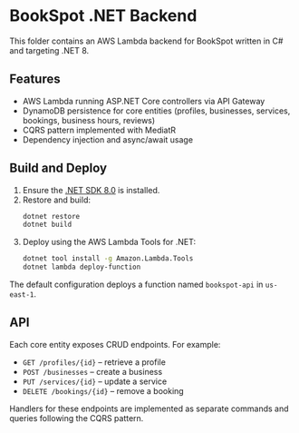 # BookSpot .NET Backend

This folder contains an AWS Lambda backend for BookSpot written in C# and targeting .NET 8.

## Features
- AWS Lambda running ASP.NET Core controllers via API Gateway
- DynamoDB persistence for core entities (profiles, businesses, services, bookings, business hours, reviews)
- CQRS pattern implemented with MediatR
- Dependency injection and async/await usage

## Build and Deploy
1. Ensure the [.NET SDK 8.0](https://dotnet.microsoft.com/) is installed.
2. Restore and build:
   ```bash
   dotnet restore
   dotnet build
   ```
3. Deploy using the AWS Lambda Tools for .NET:
   ```bash
   dotnet tool install -g Amazon.Lambda.Tools
   dotnet lambda deploy-function
   ```

The default configuration deploys a function named `bookspot-api` in `us-east-1`.

## API
Each core entity exposes CRUD endpoints. For example:

- `GET /profiles/{id}` – retrieve a profile
- `POST /businesses` – create a business
- `PUT /services/{id}` – update a service
- `DELETE /bookings/{id}` – remove a booking

Handlers for these endpoints are implemented as separate commands and queries following the CQRS pattern.
